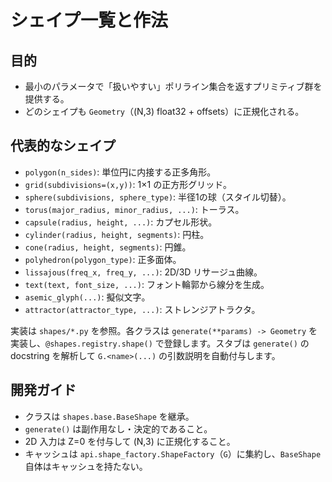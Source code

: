# シェイプ一覧と作法

## 目的
- 最小のパラメータで「扱いやすい」ポリライン集合を返すプリミティブ群を提供する。
- どのシェイプも `Geometry`（(N,3) float32 + offsets）に正規化される。

## 代表的なシェイプ

- `polygon(n_sides)`: 単位円に内接する正多角形。
- `grid(subdivisions=(x,y))`: 1×1 の正方形グリッド。
- `sphere(subdivisions, sphere_type)`: 半径1の球（スタイル切替）。
- `torus(major_radius, minor_radius, ...)`: トーラス。
- `capsule(radius, height, ...)`: カプセル形状。
- `cylinder(radius, height, segments)`: 円柱。
- `cone(radius, height, segments)`: 円錐。
- `polyhedron(polygon_type)`: 正多面体。
- `lissajous(freq_x, freq_y, ...)`: 2D/3D リサージュ曲線。
- `text(text, font_size, ...)`: フォント輪郭から線分を生成。
- `asemic_glyph(...)`: 擬似文字。
- `attractor(attractor_type, ...)`: ストレンジアトラクタ。

実装は `shapes/*.py` を参照。各クラスは `generate(**params) -> Geometry` を実装し、`@shapes.registry.shape()` で登録します。スタブは `generate()` の docstring を解析して `G.<name>(...)` の引数説明を自動付与します。

## 開発ガイド
- クラスは `shapes.base.BaseShape` を継承。
- `generate()` は副作用なし・決定的であること。
- 2D 入力は Z=0 を付与して (N,3) に正規化すること。
 - キャッシュは `api.shape_factory.ShapeFactory`（`G`）に集約し、`BaseShape` 自体はキャッシュを持たない。
